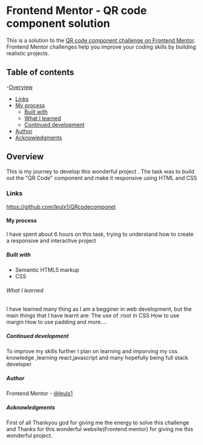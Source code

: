 # Frontend Mentor - QR code component solution

This is a solution to the [QR code component challenge on Frontend Mentor](https://www.frontendmentor.io/challenges/qr-code-component-iux_sIO_H). Frontend Mentor challenges help you improve your coding skills by building realistic projects. 

## Table of contents
-[Overview](#overview)
  - [Links](#links)
- [My process](#my-process)
  - [Built with](#built-with)
  - [What I learned](#what-i-learned)
  - [Continued development](#continued-development)
- [Author](#author)
- [Acknowledgments](#acknowledgments)

## Overview
This is my journey to develop this wonderful project . The task was to build out the "QR Code" component and make it responsive using HTML and CSS

###  Links
https://github.com/leulx1/QRcodecomponet

#### My process
I have spent about 6 hours on this task, trying to understand how to create a responsive and interactive project

##### Built with
- Semantic HTML5 markup
- CSS

######  What I learned
I have learned many thing as I am a begginer  in web development, but the main things that I have learnt are:
The use of :root in CSS
How to use margin
How to use padding and more....

##### Continued development
To improve my skills further I plan on learning and imporving my css knowledge ,learning react,javascript and many hopefully being full stack developer

##### Author
 Frontend Mentor - [@leulx1](https://www.frontendmentor.io/profile/leulx1)

##### Acknowledgments
First of all Thankyou god for giving me the energy to solve this challenge and Thanks for this wonderful website(Frontend mentor) for giving me this wonderful project.